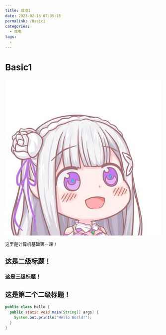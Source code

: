 ```yaml
---
title: 成电1
date: 2023-02-16 07:35:15
permalink: /Basic1
categories:
  - 成电
tags:
  - 
---
```

# Basic1

![](/amiliya.jpg)

这里是计算机基础第一课！

## 这是二级标题！

### 这是三级标题！


## 这是第二个二级标题！


```Java
public class Hello {
  public static void main(String[] args) {
    System.out.println("Hello World!");
  }
}
```